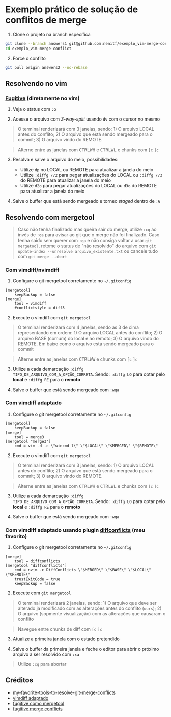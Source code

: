 # Exemplo prático de solução de conflitos de merge

1. Clone o projeto na branch específica
```sh
git clone --branch answers1 git@github.com:nenitf/exemplo_vim-merge-conflict.git
cd exemplo_vim-merge-conflict
```

2. Force o conflito
```sh
git pull origin answers2 --no-rebase
```

## Resolvendo no vim

### [Fugitive](https://github.com/tpope/vim-fugitive) (diretamente no vim)

1. Veja o status com `:G`

2. Acesse o arquivo com *3-way-split* usando `dv` com o cursor no mesmo

> O terminal renderizará com 3 janelas, sendo: 1) O arquivo LOCAL antes do conflito; 2) O arquivo que está sendo mergeado para o commit; 3) O arquivo vindo do REMOTE.

> Alterne entre as janelas com <kbd>CTRL</kbd><kbd>W</kbd><kbd>H</kbd> e <kbd>CTRL</kbd><kbd>W</kbd><kbd>L</kbd> e chunks com `[c` `]c`

3. Resolva e salve o arquivo do meio, possibilidades:
    -  Utilize `dp` no LOCAL ou REMOTE para atualizar a janela do meio
    -  Utilize `:diffg //2` para pegar atualizações do LOCAL ou `:diffg //3` do REMOTE para atualizar a janela do meio
    -  Utilize `d2o` para pegar atualizações do LOCAL ou `d3o` do REMOTE para atualizar a janela do meio

4. Salve o buffer que está sendo mergeado e torneo *staged* dentro de `:G`

## Resolvendo com mergetool

> Caso não tenha finalizado mas queira sair do merge, utilize `:cq` ao invés de `:qa` para avisar ao git que o merge não foi finalizado. Caso tenha saido sem querer com `:qa` e não consiga voltar a usar `git mergetool`, retome o status de "não resolvido" do arquivo com `git update-index --unresolve arquivo_existente.txt` ou cancele tudo com `git merge --abort`

### Com vimdiff/nvimdiff

1. Configure o git mergetool corretamente no `~/.gitconfig`
```gitconfig
[mergetool]
    keepBackup = false
[merge]
    tool = vimdiff
    #conflictstyle = diff3
```

2. Execute o vimdiff com ``git mergetool``

> O terminal renderizará com 4 janelas, sendo as 3 de cima representando em ordem: 1) O arquivo LOCAL antes do conflito; 2) O arquivo BASE (comum) do local e ao remoto; 3) O arquivo vindo do REMOTE. Em baixo como o arquivo está sendo mergeado para o commit

> Alterne entre as janelas com <kbd>CTRL</kbd><kbd>W</kbd><kbd>W</kbd> e chunks com `[c` `]c`

3. Utilize a cada demarcação `:diffg TIPO_DE_ARQUIVO_COM_A_OPÇÃO_CORRETA`. Sendo: `:diffg LO` para optar pelo **local** e `:diffg RE` para o **remoto**

4. Salve o buffer que está sendo mergeado com `:wqa`

### Com vimdiff adaptado

1. Configure o git mergetool corretamente no `~/.gitconfig`
```gitconfig
[mergetool]
    keepBackup = false
[merge]
    tool = merge3
[mergetool "merge3"]
    cmd = vim -d -c \"wincmd l\" \"$LOCAL\" \"$MERGED\" \"$REMOTE\"
```

2. Execute o vimdiff com ``git mergetool``

> O terminal renderizará com 3 janelas, sendo: 1) O arquivo LOCAL antes do conflito; 2) O arquivo que está sendo mergeado para o commit; 3) O arquivo vindo do REMOTE. 

> Alterne entre as janelas com <kbd>CTRL</kbd><kbd>W</kbd><kbd>H</kbd> e <kbd>CTRL</kbd><kbd>W</kbd><kbd>L</kbd> e chunks com `[c` `]c`

3. Utilize a cada demarcação `:diffg TIPO_DE_ARQUIVO_COM_A_OPÇÃO_CORRETA`. Sendo: `:diffg LO` para optar pelo **local** e `:diffg RE` para o **remoto**

4. Salve o buffer que está sendo mergeado com `:wqa`

### Com vimdiff adaptado usando plugin [diffconflicts](https://github.com/whiteinge/diffconflicts) (meu favorito)

1. Configure o git mergetool corretamente no `~/.gitconfig`
```gitconfig
[merge]
    tool = diffconflicts
[mergetool "diffconflicts"]
    cmd = nvim -c DiffConflicts \"$MERGED\" \"$BASE\" \"$LOCAL\" \"$REMOTE\"
    trustExitCode = true
    keepBackup = false
```

2. Execute com ``git mergetool``

> O terminal renderizará 2 janelas, sendo: 1) O arquivo que deve ser alterado ja modificado com as alterações antes do conflito (`ours`); 2) O arquivo (sopmente visualização) com as alterações que causaram o conflito

> Navegue entre chunks de diff com `[c` `]c`

3. Atualize a primeira janela com o estado pretendido

4. Salve o buffer da primeira janela e feche o editor para abrir o próximo arquivo a ser resolvido com `:xa`

> Utilize `:cq` para abortar

## Créditos

- [my-favorite-tools-to-resolve-git-merge-conflicts](https://blog.xoxzo.com/2019/03/29/my-favorite-tools-to-resolve-git-merge-conflicts/)
- [vimdiff adaptado](https://stackoverflow.com/a/19780597)
- [fugitive como mergetool](https://stackoverflow.com/a/7313949)
- [fugitive merge conflicts](https://nithinbekal.com/posts/fugitive-merge-conflicts/)

